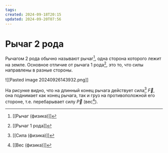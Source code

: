 ```yaml
---
tags: 
created: 2024-09-18T20:15
updated: 2024-09-20T07:56
---
```

# Рычаг 2 рода

Рычагом 2 рода обычно называют рычаг[^1], одна сторона которого лежит на земле. Основное отличие от рычага 1 рода[^2], это то, что силы направлены в разные стороны.

![[Pasted image 20240926143932.png]]

На рисунке видно, что на длинный конец рычага действует сила[^3] $\overrightarrow{F}$, она поднимает как конец рычага, так и груз на противоположной его стороне, т.е. перебарывает силу $\overrightarrow{P}$ (вес[^4]).  



[^1]: [[Рычаг (физика)]]
[^2]: [[Рычаг 1 рода]]
[^3]: [[Сила (физика)]]
[^4]: [[Вес (физика)]]